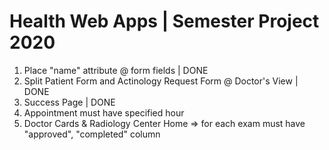 # Health Web Apps | Semester Project 2020

1. Place "name" attribute @ form fields | DONE
2. Split Patient Form and Actinology Request Form @ Doctor's View | DONE
3. Success Page | DONE
4. Appointment must have specified hour
5. Doctor Cards & Radiology Center Home => for each exam must have "approved", "completed" column
